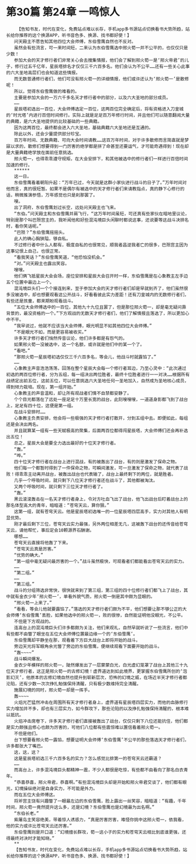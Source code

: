 # 第30篇 第24章 一鸣惊人
        【告知书友，时代在变化，免费站点难以长存，手机app多书源站点切换看书大势所趋，站长给你推荐的这个换源APP，听书音色多、换源、找书都好使！】
       问天殿主不愿告知其他四位大会师傅，东伯雪鹰自然也不反对。
       虽然会有些流言，可一来时间短，二来认为东伯雪鹰选中邢火荀一并不公平的，也仅仅只是少数！
       参加大会的天才修行者们非常关心会去搜集情报，他们会了解到邢火荀一是‘邢火帝君’的儿子，修行过五千亿年，星辰塔排名才仅仅三千六百多名。他们会认为不公平……还有一些关心此事的六大圣地高层们也会知道这些情报。
       而无数普通修行者们，他们可没有邢火荀一的详细情报，他们或许还认为‘邢火荀一’是散修呢！
       所以，觉得东伯雪鹰做的难看的。
       主要是参加大会的一万六千多名天才修行者中的部分，以及六大圣地的部分成员。
       ……
       星辰塔初选出一百位，大会师傅选定一百位，这两百位完全确定后，将有资格进入刀皇城的‘时光塔’内进行百倍时间修行。实际上就是足足百万年修行时间，并且他们可以随意翻阅大量的典籍，是六大圣地提供的比较基础的一些典籍。
       因为这两百位，最终都会进入六大圣地，基础典籍六大圣地还是互通的。
       除此以外，还会少量提供部分珍宝。
       百万年时间、无数典籍、可向大会时间请教……这百万年时间，对于许多散修而言简直就是梦寐以求的，散修们想要得到一门厉害的绝学都是拼了命甚至还要运气，才可能奇遇得到！现在却是大量典籍绝学放在面前任意挑选。
       邢火荀一，也得乖乖遵守规矩，在大会安排下，和其他被选中的修行者们一样进行百倍时间加速的修行。
       ******
       这一日。
       东伯雪鹰看着朝阳升起：“万年已过，今天就是这群小家伙进行战斗的日子了。”万年时间对他而言，真的很短暂。如果不是偶尔有被选中的天才修行者们来请教指点，真的静下心修行的话，稍微推演参悟，万年感觉也只是刹那罢了。
       嗖。
       出了洞府，东伯雪鹰划过长空，远处问天殿主也飞来。
       “东伯。”问天殿主和东伯雪鹰并肩飞行，“这万年时间虽短，可还真有些家伙在暗地里议论，特别是那个叫巴殒宫主的，我听闻他和好些混沌境巨头闲聊时都说这事，还说要等这战斗决排名时，看你笑话呢。”
       “巴殒？”东伯雪鹰摇摇头。
       此人的确心胸狭隘，够自私。
       不过修行者中什么人都有，极度自私的也很常见，顺我者昌逆我者亡的很多，巴殒宫主因为这事记恨上自己，也很正常。
       “看我笑话？”东伯雪鹰笑道，“他恐怕没机会。”
       “对。”问天殿主也露出笑容。
       嗖嗖。
       他们俩飞抵星辰大会会场，座位安排和星辰大会召开时一样，东伯雪鹰是在心象教主左手边五个位置中最边上一个。
       混沌境巨头们一个个接连到来，至于参加大会的天才修行者们却是早就到齐了，他们虽然很多没被选中，却也想要观看这公开战斗，好看看彼此实力差距！还有刀皇城内的无数修行者们，有些还是孩童，都来期盼观看战斗。
       “五位大会师傅选中的一百位，其他九十九位且罢了，但是那位邢火荀一，却是毫无疑问靠背景的，最没资格的一个。”下方观战的无数天才修行者们，他们了解情报且落选了，所以更加心中不平。
       “我早说过，他就不应该当大会师傅，眼光明显不如其他四位大会师傅。”
       “不是眼光不如，而是更容易被收买。”
       许多天才修行者们悄然传音议论，他们许多都是有怨气的。
       如果邢火荀一没被选中，这一个名额，或许就是他们中的某一个了。
       “看吧。”
       “那邢火荀一星辰塔初选仅仅三千六百多名，等会儿，他战斗时就露馅了。”
       ……
       心象教主声音浩浩荡荡，回荡在整个星辰大会每一个修行者耳边，乃至心灵中：“此次通过初选的两百位修行者，分为五组，每一组决出两位胜者，最终十位胜者进行一一对决……根据所有战绩定出前五位，这前五位，可以任意挑选六大圣地任何一圣地加入，自然成为圣地核心成员，得到倾力栽培。现在，第一组开始。”
       心象教主的声音温和，却让所有观战者们情不自禁都安静了。
       个个目光都落在了远处一座足足十万里长宽的战台，此刻嗖嗖嗖，一道道身影都飞到了战台上，足足有四十位，这便是第一组。
       在战斗安排时……
       心象教主负责安排，他会将一些极强的天才修行者打散开，分到五组中去。即便如此，每组还是会决出两名。
       并且就算某一组有一些天赋极高的聚集，后面两百位都得闯星辰塔，大会师傅们还会再补选出五位！
       总之，星辰大会是要全力选出最好的十位天才修行者。
       “轰。”
       “哗。”
       四十位天才修行者在战台上进行混战，有的被轰出了战台，有的则是激发了保命之物。
       他们每一个都暂时得到了一件保命之物，可瞬间激发，可一旦激发了保命之物，就代表了战败！得乖乖主动离开战台，被轰出战台也代表输了，战台上最终剩下的两位，就是胜者。
       几乎一个呼吸时间，就只剩下八位天才修行者还在战斗了，其他都被淘汰。
       又两个呼吸时间，就只剩下三位天才修行者了。
       “轰。”
       黑云滚滚轰击在一名天才修行者身上，令对方吐血飞出了战台，他飞出战台后盯着战台上的那名体型高大的青年，暗暗道：“苍穹天云，算你狠。”
       这第一组，就有苍穹天云。他是星辰塔初选唯一的一位星辰塔四层高手，实力对其他人有明显优势。
       刚才最后剩下三位，苍穹天云实力最强，另外两位相差无几，这被轰下战台的还传音给苍穹天云，请他帮忙，事后定会10颗源界石酬谢。
       哪想……
       苍穹天云直接将他轰了下来。
       “苍穹天云真是厉害。”
       “优势的确大。”
       “第一组中毫无疑问最厉害的一个。”战斗虽然极快，可观看者们都能看出苍穹天云的实力。
       ……
       “第二组。”
       ……
       “第三组。”
       战斗的分组筛选非常快，很快就来到了第三组，第三组的四十位修行者们都飞上了战台，其中就有金衣少年‘邢火荀一’，单看外貌气质，邢火荀一倒是其中颇为显眼的。
       “邢火荀一上来了。”
       “看看，等会儿他就要露馅了。”落选的天才修行者们颇为不平，他们想要让那不够公正的大会师傅‘东伯雪鹰’丢脸，如果他选中的邢火荀一，败的很惨，自然能证明他没眼光，不公平。
       不但是下方观战的。
       连高台上的混沌境巨头们许多都颇为关注，他们来观礼，自然早就听说了一些流言，他们中有些都不由瞥了眼坐在五位大会师傅位置最边缘一个的‘东伯雪鹰’。
       东伯雪鹰却平静坐在那，观看着下方巨大战台上即将开始的战斗。
       旁边天光将军眼角余光瞥了旁边的东伯雪鹰，便继续观看下面要开始的战斗。
       “轰~~~~”
       战斗瞬间爆发。
       金衣少年模样的邢火荀一，陡然爆发出了一层蒙蒙白光，白光虚幻笼罩了战台上其他三十九位天才修行者，这正是邢火荀一的古修幻境！虚界道达到如此境界，更掌握东伯雪鹰所创的‘泡影幻灭’，他原本的古修幻境自然也提升到崭新层次，恐怖的幻境之威，在场近半天才修行者都沦陷，还有少数一次次挣扎勉强保持清醒，只有极少数维持完全清醒。
       施展幻境的同时，邢火荀一却是一挥手。
       轰~~~~
       火焰光芒猛然冲击在周围所有天才修行者身上，虚界道有星辰塔四层实力，而他的血脉修行实力增加并不多，却也有三层实力，如今群攻下，那些沦陷的以及挣扎勉强保持清醒的，根本难以抵抗。
       火焰冲击席卷下，许多天才修行者们直接被轰出了战台，仅仅只剩下八位还能抗住，他们都是实力颇强且修心也颇为厉害的，可他们八位都有些震惊难以置信看着邢火荀一。
       不但是他们。
       台下想要看邢火荀一露馅，想要证明大会师傅‘东伯雪鹰’不公平的那些落选天才修行者们，许多都张大了嘴巴。
       这，这，这？
       这是星辰塔初选三千六百多名的实力？怎么感觉比排第一的苍穹天云还霸道？
       ……
       而高台上，许多混沌境巨头都精神一震，不少人都很是吃惊，有些都不由看向了那名白衣青年。
       “恭喜恭喜，邢火帝君，恭喜啊。”有些混沌境巨头却是开始和邢火帝君交谈了，他们都有眼光，幻境操纵绝对是自身实力，不可能是外力。
       而在五位大会师傅这。
       将斧宫主饶有兴趣瞥了一眼最左边的东伯雪鹰，脸上露出一丝笑容，暗暗道：“有趣，千年时间，邢火荀一竟然提升这么多，还是幻境？东伯雪鹰也是幻境最为出名啊。”
       “东伯长老。”
       紫屠岛主笑容绝美，带着惊人诱惑力，“真是厉害厉害，难怪你挑中这邢火荀一，依我看，他的实力或许比苍穹天云还厉害。”
       东伯雪鹰则是开口道：“幻境擅长群攻，荀一这小子的实力和苍穹天云相比到底谁更强，还得最终对决时才能知晓。”
       **
       【告知书友，时代在变化，免费站点难以长存，手机app多书源站点切换看书大势所趋，站长给你推荐的这个换源APP，听书音色多、换源、找书都好使！】